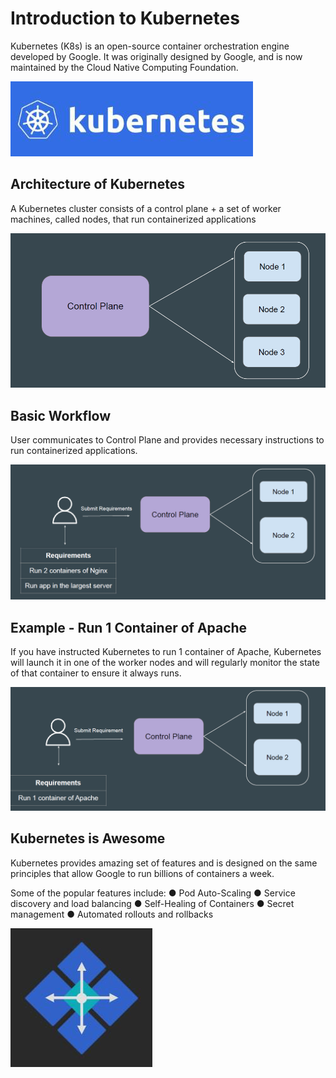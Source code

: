 # Introduction to Kubernetes

Kubernetes (K8s) is an open-source container orchestration engine developed
by Google.
It was originally designed by Google, and is now maintained by the Cloud Native
Computing Foundation.

![My Image](images/image1.png)

## Architecture of Kubernetes

A Kubernetes cluster consists of a control plane + a set of worker machines,
called nodes, that run containerized applications

![My Image](images/image2.png)

## Basic Workflow

User communicates to Control Plane and provides necessary instructions to run
containerized applications.

![My Image](images/image3.png)

## Example - Run 1 Container of Apache

If you have instructed Kubernetes to run 1 container of Apache, Kubernetes will
launch it in one of the worker nodes and will regularly monitor the state of that
container to ensure it always runs.

![My Image](images/image4.png)

## Kubernetes is Awesome

Kubernetes provides amazing set of features and is designed on the same
principles that allow Google to run billions of containers a week.

Some of the popular features include:
● Pod Auto-Scaling
● Service discovery and load balancing
● Self-Healing of Containers
● Secret management
● Automated rollouts and rollbacks

![My Image](images/image5.png)

